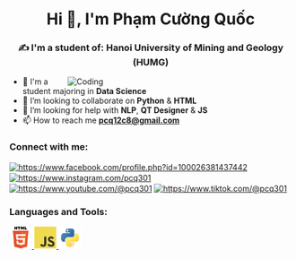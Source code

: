 <h1 align="center">Hi 👋, I'm Phạm Cường Quốc</h1>
<h3 align="center">✍ I'm a student of: Hanoi University of Mining and Geology (HUMG)</h3>
<img align="right" alt="Coding" width="400" src="https://scontent.fhan2-5.fna.fbcdn.net/v/t39.30808-6/452754300_1492778151611552_6857823965683034121_n.jpg?_nc_cat=106&ccb=1-7&_nc_sid=6ee11a&_nc_ohc=arLKDNsMmzcQ7kNvgEE_VXA&_nc_zt=23&_nc_ht=scontent.fhan2-5.fna&_nc_gid=Ay6W5AWv-OxZTsy4plhb1o2&oh=00_AYAac9wSZ_tPVoF9hVr7YG10mazXbLrse_OtHPzjvr0D4g&oe=673809E9">

- 🔭 I'm a student majoring in **Data Science**
- 👯 I’m looking to collaborate on **Python** & **HTML**
- 🤝 I’m looking for help with **NLP**, **QT Designer** & **JS**
- 📫 How to reach me **pcq12c8@gmail.com**

<h3 align="left">Connect with me:</h3>
<p align="left">
<a href="https://www.facebook.com/profile.php?id=100026381437442" target="blank"><img align="center" src="https://raw.githubusercontent.com/rahuldkjain/github-profile-readme-generator/master/src/images/icons/Social/facebook.svg" alt="https://www.facebook.com/profile.php?id=100026381437442" height="30" width="40" /></a>
<a href="https://www.instagram.com/pcq301" target="blank"><img align="center" src="https://raw.githubusercontent.com/rahuldkjain/github-profile-readme-generator/master/src/images/icons/Social/instagram.svg" alt="https://www.instagram.com/pcq301" height="30" width="40" /></a>
<a href="https://www.youtube.com/@pcq301" target="blank"><img align="center" src="https://raw.githubusercontent.com/rahuldkjain/github-profile-readme-generator/master/src/images/icons/Social/youtube.svg" alt="https://www.youtube.com/@pcq301" height="30" width="40" /></a>
<a href="https://www.tiktok.com/@pcq301" target="blank"><img align="center" src="https://static.vecteezy.com/system/resources/previews/023/741/129/non_2x/tiktok-logo-icon-social-media-icon-free-png.png" alt="https://www.tiktok.com/@pcq301" height="30" width="40" /></a>
</p>

<h3 align="left">Languages and Tools:</h3>
<p align="left"> <a href="https://www.w3.org/html/" target="_blank" rel="noreferrer"> <img src="https://raw.githubusercontent.com/devicons/devicon/master/icons/html5/html5-original-wordmark.svg" alt="html5" width="40" height="40"/> </a> <a href="https://developer.mozilla.org/en-US/docs/Web/JavaScript" target="_blank" rel="noreferrer"> <img src="https://raw.githubusercontent.com/devicons/devicon/master/icons/javascript/javascript-original.svg" alt="javascript" width="40" height="40"/> </a> <a href="https://www.python.org" target="_blank" rel="noreferrer"> <img src="https://raw.githubusercontent.com/devicons/devicon/master/icons/python/python-original.svg" alt="python" width="40" height="40"/> </a> </p>
